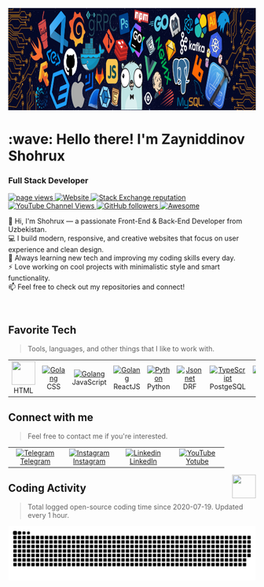 <img src="https://raw.githubusercontent.com/KevinPatel04/KevinPatel04/master/header.png"  width="1808" height="208"/>
<h1 align="left" id="macropower-title" font-size="50">:wave: Hello there! I'm Zayniddinov Shohrux</h1>
<h3 align="left">Full Stack Developer </h3>

<p align="left">
  <a href="https://github.com/MacroPower/MacroPower">
    <img src="https://komarev.com/ghpvc/?username=macropower" alt="page views" />
  </a>
  <a href="https://jacobcolvin.com">
    <img alt="Website" src="https://img.shields.io/website?url=https%3A%2F%2Fjacobcolvin.com">
  </a>
  <a href="https://stackoverflow.com/users/4868262">
    <img alt="Stack Exchange reputation" src="https://img.shields.io/stackexchange/stackoverflow/r/4868262?color=orange&label=reputation&logo=stackoverflow">
  </a>
  <a href="https://www.youtube.com/channel/UCZeubjnoztTC_RP_c4YOuYw">
    <img alt="YouTube Channel Views" src="https://img.shields.io/youtube/channel/views/UCZeubjnoztTC_RP_c4YOuYw?style=flat&logo=youtube">
  </a>
  <a href="https://github.com/MacroPower?tab=followers">
    <img alt="GitHub followers" src="https://img.shields.io/github/followers/MacroPower?style=flat&logo=github">
  </a>
  <a href="https://github.com/abhisheknaiidu/awesome-github-profile-readme">
    <img alt="Awesome" src="https://awesome.re/mentioned-badge.svg">
  </a>
</p>






👋 Hi, I'm Shohrux — a passionate Front-End & Back-End Developer from Uzbekistan.  
💻 I build modern, responsive, and creative websites that focus on user experience and clean design.  
🚀 Always learning new tech and improving my coding skills every day.  
⚡ Love working on cool projects with minimalistic style and smart functionality.  
📫 Feel free to check out my repositories and connect!





<br>

<h2 align="left" id="macropower-tech">Favorite Tech</h2>

> Tools, languages, and other things that I like to work with.

<table>
  <tr>
    <td align="center" width="96">
      <a href="#macropower-tech">
       <img src="https://www.svgrepo.com/show/452228/html-5.svg" width="48" height="48"/>
      </a>
      <br>HTML
    </td>
    <td align="center" width="96">
      <a href="#macropower-tech">
        <img src="https://www.svgrepo.com/show/373535/css.svg" width="48" height="48" alt="Golang" />
      </a>
      <br>CSS
    </td>
    <td align="center" width="96">
      <a href="#macropower-tech">
        <img src="https://www.svgrepo.com/show/373705/js-official.svg" width="48" height="48" alt="Golang" />
      </a>
      <br>JavaScript
    </td>
      <td align="center" width="96">
      <a href="#macropower-tech">
        <img src="https://www.svgrepo.com/show/354259/react.svg" width="48" height="48" alt="Golang" />
      </a>
      <br>ReactJS
    </td>
    <td align="center" width="96">
      <a href="#macropower-tech">
        <img src="https://www.svgrepo.com/show/452091/python.svg" width="48" height="48" alt="Python" />
      </a>
      <br>Python
    </td>
    <td align="center" width="96">
      <a href="#macropower-tech">
        <img src="https://www.svgrepo.com/show/349341/djangoproject.svg" width="48" height="48" alt="Jsonnet" />
      </a>
      <br>DRF
    </td>
    <td align="center" width="96">
      <a href="#macropower-tech">
        <img src="https://www.svgrepo.com/show/354200/postgresql.svg" width="48" height="48" alt="TypeScript" />
      </a>
      <br>PostgeSQL
    </td>
    <td align="center" width="96">
      <a href="#macropower-tech">
        <img src="https://www.svgrepo.com/show/374093/sql.svg" width="48" height="48" alt="TypeScript" />
      </a>
      <br>SQL lite
    </td
    
   
  </tr>
</table>

<h2 align="left" id="macropower-tech">Connect with me</h2>

> Feel free to contact me if you're interested.

<table>
  <tr>
     <td align="center" width="96">
      <a href="#macropower-tech">
        <img src="https://www.svgrepo.com/show/452115/telegram.svg" width="48" height="48" alt="Telegram" />
      </a>
      <br><a href="https://t.me/coderWZ">Telegram<a/>
    </td>
    <td align="center" width="96">
      <a href="#macropower-tech">
        <img src="https://www.svgrepo.com/show/452229/instagram-1.svg" width="48" height="48" alt="Instagram" />
      </a>
      <br><a href="https://www.instagram.com/__wohrux___/">Instagram<a/>
    </td>
      <td align="center" width="96">
      <a href="#macropower-tech">
        <img src="https://www.svgrepo.com/show/452051/linkedin.svg" width="48" height="48" alt="Linkedin" />
      </a>
      <br><a href="https://www.linkedin.com/in/shohrux-zayniddinov-b54b53364/">LinkedIn<a/>
    </td>
    <td align="center" width="96">
      <a href="#macropower-tech">
        <img src="https://www.svgrepo.com/show/475700/youtube-color.svg" width="48" height="48" alt="YouTube" />
      </a>
      <br><a href="https://www.youtube.com/@codingWZ">Yotube<a/>
    </td>
  </tr>
</table>

<img src="https://www.svgrepo.com/show/493206/coffee.svg" width="48" height="48" align="right" top="-60"/>
<h2 align="left">Coding Activity</h2>

> Total logged open-source coding time since 2020-07-19. Updated every 1 hour.

<!-- prettier-ignore-start -->
<!-- START_SECTION:ascii_graph -->

<!-- END_SECTION:ascii_graph -->
<!-- prettier-ignore-end -->

<!-- links -->

[84.51°]: https://github.com/8451 "84.51° Github Home"
[issues page]: https://github.com/MacroPower/MacroPower/issues "MacroPower/issues"
[linkedin]: https://www.linkedin.com/in/colvinjm "Jacob Colvin LinkedIn"
[homelab]: https://github.com/MacroPower/homelab "MacroPower/homelab"
[blog]: https://jacobcolvin.com/posts/ "My Blog"



<p align="center">
  <img  src="https://raw.githubusercontent.com/Elanza-48/Elanza-48/main/resources/img/github-contribution-grid-snake.svg"
    alt="example" />
</p>


